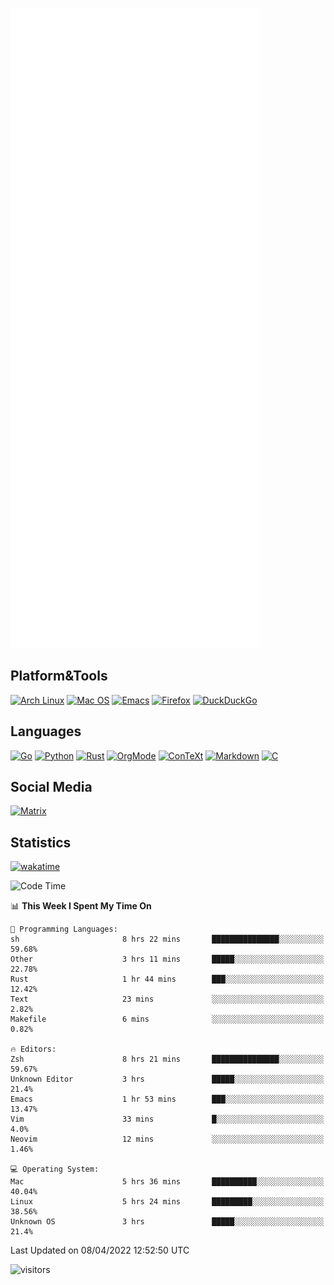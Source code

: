 ![Metrics](https://github.com/SteamedFish/SteamedFish/blob/master/github-metrics.svg)

## Platform&Tools

[![Arch Linux](https://img.shields.io/badge/ArchLinux-1793D1?logo=arch-linux&logoColor=fff&style=flat-square)](https://archlinux.org/)
[![Mac OS](https://img.shields.io/badge/MacOS-000000?style=flat-square&logo=macos&logoColor=F0F0F0)](https://www.apple.com/macos/)
[![Emacs](https://img.shields.io/badge/Emacs-%237F5AB6.svg?&style=flat-square&logo=gnu-emacs&logoColor=white)](https://www.gnu.org/software/emacs/)
[![Firefox](https://img.shields.io/badge/Firefox-FF7139?style=flat-square&logo=Firefox-Browser&logoColor=white)](https://firefox.com/)
[![DuckDuckGo](https://img.shields.io/badge/DuckDuckGo-DE5833?style=flat-square&logo=DuckDuckGo&logoColor=white)](https://duckduckgo.com/)

## Languages

[![Go](https://img.shields.io/badge/Golang-%2300ADD8.svg?style=flat-square&logo=go&logoColor=white)](https://golang.org/)
[![Python](https://img.shields.io/badge/Python-3670A0?style=flat-square&logo=python&logoColor=ffdd54)](https://www.python.org/)
[![Rust](https://img.shields.io/badge/Rust-%23000000.svg?style=flat-square&logo=rust&logoColor=white)](https://www.rust-lang.org/)
[![OrgMode](https://img.shields.io/badge/OrgMode-%23000000.svg?style=flat-square&logo=org&logoColor=white)](https://orgmode.org/)
[![ConTeXt](https://img.shields.io/badge/ConTeXt-%23008080.svg?style=flat-square&logo=latex&logoColor=white)](https://contextgarden.net/)
[![Markdown](https://img.shields.io/badge/MarkDown-%23000000.svg?style=flat-square&logo=markdown&logoColor=white)](https://daringfireball.net/projects/markdown/)
[![C](https://img.shields.io/badge/C-%2300599C.svg?style=flat-square&logo=c&logoColor=white)](https://www.iso.org/standard/74528.html)

## Social Media

[![Matrix](https://img.shields.io/badge/SteamedFish-2CA5E0?style=social&logo=matrix&logoColor=black)](https://matrix.to/#/@i:steamedfish.org)

## Statistics
[![wakatime](https://wakatime.com/badge/user/168280d6-fcf2-4b4f-ad3a-dc4612f35b38.svg)](https://wakatime.com/@168280d6-fcf2-4b4f-ad3a-dc4612f35b38)

<!--START_SECTION:waka-->
![Code Time](http://img.shields.io/badge/Code%20Time-1%2C736%20hrs%2025%20mins-blue)

📊 **This Week I Spent My Time On** 

```text
💬 Programming Languages: 
sh                       8 hrs 22 mins       ███████████████░░░░░░░░░░   59.68% 
Other                    3 hrs 11 mins       █████░░░░░░░░░░░░░░░░░░░░   22.78% 
Rust                     1 hr 44 mins        ███░░░░░░░░░░░░░░░░░░░░░░   12.42% 
Text                     23 mins             ░░░░░░░░░░░░░░░░░░░░░░░░░   2.82% 
Makefile                 6 mins              ░░░░░░░░░░░░░░░░░░░░░░░░░   0.82%

🔥 Editors: 
Zsh                      8 hrs 21 mins       ███████████████░░░░░░░░░░   59.67% 
Unknown Editor           3 hrs               █████░░░░░░░░░░░░░░░░░░░░   21.4% 
Emacs                    1 hr 53 mins        ███░░░░░░░░░░░░░░░░░░░░░░   13.47% 
Vim                      33 mins             █░░░░░░░░░░░░░░░░░░░░░░░░   4.0% 
Neovim                   12 mins             ░░░░░░░░░░░░░░░░░░░░░░░░░   1.46%

💻 Operating System: 
Mac                      5 hrs 36 mins       ██████████░░░░░░░░░░░░░░░   40.04% 
Linux                    5 hrs 24 mins       █████████░░░░░░░░░░░░░░░░   38.56% 
Unknown OS               3 hrs               █████░░░░░░░░░░░░░░░░░░░░   21.4%

```


 Last Updated on 08/04/2022 12:52:50 UTC
<!--END_SECTION:waka-->

![visitors](https://visitor-badge.laobi.icu/badge?page_id=SteamedFish.SteamedFish)
